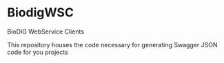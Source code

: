 BiodigWSC
=========

BioDIG WebService Clients


This repository houses the 
code necessary for generating Swagger JSON code for you projects

